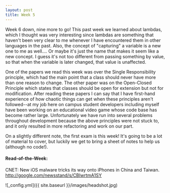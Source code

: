 ```yaml
---
layout: post
title: Week 5
---
```

Week 6 down, nine more to go! This past week we learned about lambdas, which I thought was very interesting since lambdas are something that haven't been very clear to me whenever I have encountered them in other languages in the past. Also, the concept of "capturing" a variable is a new one to me as well.... Or maybe it's just the name that makes it seem like a new concept. I guess it's not too different from passing something by value, so that when the variable is  later changed, that value is unaffected. 

One of the papers we read this week was over the Single Responsibility principle, which had the main point that a class should never have more than one reason to change. The other paper was on the Open-Closed Principle which states that classes should be open for extension but not for modification. After reading these papers I can say that I have first-hand experience of how chaotic things can get when these principles aren't followed--at my job here on campus student developers including myself have been working on an educational video game whose code base has become rather large. Unfortunately we have run into several problems throughout development because the above principles were not stuck to, and it only resulted in more refactoring and work on our part. 

On a slightly different note, the first exam is this week!  It's going to be a lot of material to cover, but luckily we get to bring a sheet of notes to help us (although no code!).

#### Read-of-the-Week: 
CNET: New iOS malware tricks its way onto iPhones in China and Taiwan. http://google.com/newsstand/s/CBIwrtmA1SY

![_config.yml]({{ site.baseurl }}/images/headshot.jpg)
